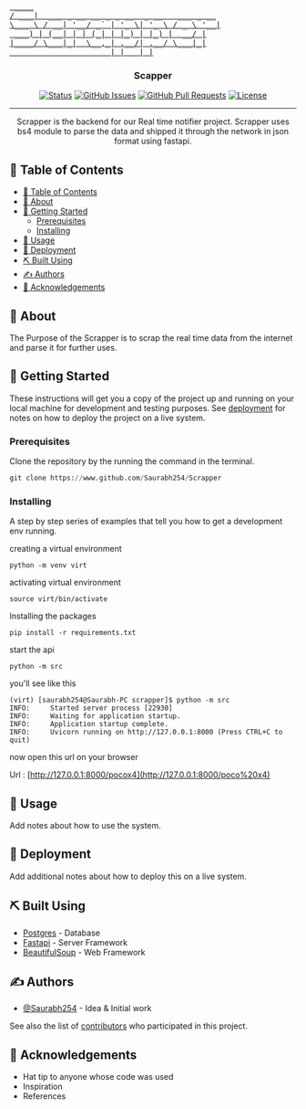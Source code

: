 <p align="center">
  <a href="" rel="noopener">
  <pre>
 ____
/ ___|  ___ _ __ __ _ _ __  _ __   ___ _ __
\___ \ / __| '__/ _` | '_ \| '_ \ / _ \ '__|
 ___) | (__| | | (_| | |_) | |_) |  __/ |
|____/ \___|_|  \__,_| .__/| .__/ \___|_|
                     |_|   |_|
</pre>
 </a>
</p>

<h3 align="center">Scapper</h3>

<div align="center">

[![Status](https://img.shields.io/badge/status-active-success.svg)]()
[![GitHub Issues](https://img.shields.io/github/issues/Saurabh254/scrapper)](https://github.com/Saurabh254/scrapper/issues)
[![GitHub Pull Requests](https://img.shields.io/github/issues-pr/Saurabh254/scrapper)](https://github.com/kylelobo/The-Documentation-Compendium/pulls)
[![License](https://img.shields.io/badge/license-MIT-blue.svg)](/LICENSE)

</div>

---

<p align="center">
    Scrapper is the backend for our Real time notifier project. Scrapper uses bs4 module to parse the data and shipped it through the network in json format using fastapi.
    <br>
</p>

## 📝 Table of Contents

- [📝 Table of Contents](#-table-of-contents)
- [🧐 About ](#-about-)
- [🏁 Getting Started ](#-getting-started-)
  - [Prerequisites](#prerequisites)
  - [Installing](#installing)
- [🎈 Usage ](#-usage-)
- [🚀 Deployment ](#-deployment-)
- [⛏️ Built Using ](#️-built-using-)
- [✍️ Authors ](#️-authors-)
- [🎉 Acknowledgements ](#-acknowledgements-)

## 🧐 About <a name = "about"></a>

The Purpose of the Scrapper is to scrap the real time data from the internet and parse it for further uses.

## 🏁 Getting Started <a name = "getting_started"></a>

These instructions will get you a copy of the project up and running on your local machine for development and testing purposes. See [deployment](#deployment) for notes on how to deploy the project on a live system.

### Prerequisites

Clone the repository by the running the command in the terminal.

```py
git clone https://www.github.com/Saurabh254/Scrapper
```

### Installing

A step by step series of examples that tell you how to get a development env running.

creating a virtual environment

```
python -m venv virt
```
activating virtual environment

```
source virt/bin/activate
```
Installing the packages
```
pip install -r requirements.txt
```
start the api

```
python -m src
```

you'll see like this

```log
(virt) [saurabh254@Saurabh-PC scrapper]$ python -m src
INFO:     Started server process [22930]
INFO:     Waiting for application startup.
INFO:     Application startup complete.
INFO:     Uvicorn running on http://127.0.0.1:8000 (Press CTRL+C to quit)
```
now open this url on your browser

Url : [http://127.0.0.1:8000/pocox4](http://127.0.0.1:8000/poco%20x4)

<!-- ## 🔧 Running the tests <a name = "tests"></a>

Explain how to run the automated tests for this system.

### Break down into end to end tests

Explain what these tests test and why

```
Give an example
```

### And coding style tests

Explain what these tests test and why

```
Give an example
``` -->

## 🎈 Usage <a name="usage"></a>

Add notes about how to use the system.

## 🚀 Deployment <a name = "deployment"></a>

Add additional notes about how to deploy this on a live system.

## ⛏️ Built Using <a name = "built_using"></a>

- [Postgres](https://www.mongodb.com/) - Database
- [Fastapi](https://expressjs.com/) - Server Framework
- [BeautifulSoup](https://vuejs.org/) - Web Framework

## ✍️ Authors <a name = "authors"></a>

- [@Saurabh254](https://github.com/Saurabh254) - Idea & Initial work

See also the list of [contributors](https://github.com/Saurabh254/Scrapper/contributors) who participated in this project.

## 🎉 Acknowledgements <a name = "acknowledgement"></a>

- Hat tip to anyone whose code was used
- Inspiration
- References
